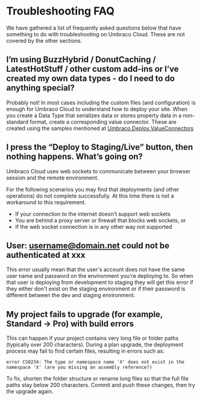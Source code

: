 
# Troubleshooting FAQ

We have gathered a list of frequently asked questions below that have something to do with troubleshooting on Umbraco Cloud. These are not covered by the other sections.

## I’m using BuzzHybrid / DonutCaching / LatestHotStuff / other custom add-ins or I’ve created my own data types - do I need to do anything special?

Probably not! In most cases including the custom files (and configuration) is enough for Umbraco Cloud to understand how to deploy your site. When you create a Data Type that serializes data or stores property data in a non-standard format, create a corresponding value connector. These are created using the samples mentioned at [Umbraco.Deploy.ValueConnectors](https://github.com/umbraco/Umbraco.Deploy.ValueConnectors)

## I press the “Deploy to Staging/Live” button, then nothing happens. What’s going on?

Umbraco Cloud uses web sockets to communicate between your browser session and the remote environment.

For the following scenarios you may find that deployments (and other operations) do not complete successfully. At this time there is not a workaround to this requirement.

* If your connection to the internet doesn’t support web sockets
* You are behind a proxy server or firewall that blocks web sockets, or
* If the web socket connection is in any other way not supported

## User: username@domain.net could not be authenticated at xxx

This error usually mean that the user's account does not have the same user name and password on the environment you're deploying to. So when that user is deploying from development to staging they will get this error if they either don't exist on the staging environment or if their password is different between the dev and staging environment.

##  My project fails to upgrade (for example, Standard → Pro) with build errors

This can happen if your project contains very long file or folder paths (typically over 200 characters). During a plan upgrade, the deployment process may fail to find certain files, resulting in errors such as:

```
error CS0234: The type or namespace name 'X' does not exist in the namespace 'X' (are you missing an assembly reference?) 
```

To fix, shorten the folder structure or rename long files so that the full file paths stay below 200 characters. Commit and push these changes, then try the upgrade again.
